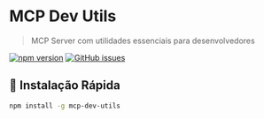 # MCP Dev Utils

> MCP Server com utilidades essenciais para desenvolvedores

[![npm version](https://badge.fury.io/js/mcp-dev-utils.svg)](https://www.npmjs.com/package/mcp-dev-utils)
[![GitHub issues](https://img.shields.io/github/issues/afialho/mcp-dev-utils)](https://github.com/afialho/mcp-dev-utils/issues)

## 🚀 Instalação Rápida

```bash
npm install -g mcp-dev-utils